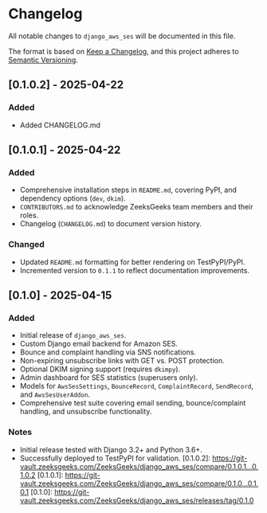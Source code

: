 # Changelog

All notable changes to `django_aws_ses` will be documented in this file.

The format is based on [Keep a Changelog](https://keepachangelog.com/en/1.0.0/), and this project adheres to [Semantic Versioning](https://semver.org/spec/v2.0.0.html).

## [0.1.0.2] - 2025-04-22
### Added
- Added CHANGELOG.md 

## [0.1.0.1] - 2025-04-22
### Added
- Comprehensive installation steps in `README.md`, covering PyPI, and dependency options (`dev`, `dkim`).
- `CONTRIBUTORS.md` to acknowledge ZeeksGeeks team members and their roles.
- Changelog (`CHANGELOG.md`) to document version history.

### Changed
- Updated `README.md` formatting for better rendering on TestPyPI/PyPI.
- Incremented version to `0.1.1` to reflect documentation improvements.

## [0.1.0] - 2025-04-15
### Added
- Initial release of `django_aws_ses`.
- Custom Django email backend for Amazon SES.
- Bounce and complaint handling via SNS notifications.
- Non-expiring unsubscribe links with GET vs. POST protection.
- Optional DKIM signing support (requires `dkimpy`).
- Admin dashboard for SES statistics (superusers only).
- Models for `AwsSesSettings`, `BounceRecord`, `ComplaintRecord`, `SendRecord`, and `AwsSesUserAddon`.
- Comprehensive test suite covering email sending, bounce/complaint handling, and unsubscribe functionality.

### Notes
- Initial release tested with Django 3.2+ and Python 3.6+.
- Successfully deployed to TestPyPI for validation.
[0.1.0.2]: https://git-vault.zeeksgeeks.com/ZeeksGeeks/django_aws_ses/compare/0.1.0.1...0.1.0.2
[0.1.0.1]: https://git-vault.zeeksgeeks.com/ZeeksGeeks/django_aws_ses/compare/0.1.0...0.1.0.1
[0.1.0]: https://git-vault.zeeksgeeks.com/ZeeksGeeks/django_aws_ses/releases/tag/0.1.0